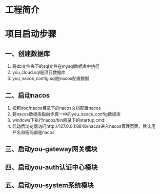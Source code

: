 # 工程简介



# 项目启动步骤



## 一、创建数据库

1. 将db文件夹下的sql文件在mysql数据库中执行
2. you_cloud.sql是项目数据库
3. you_nacos_config.sql是nacos配置数据



## 二、启动nacos

1. 按照doc/nacos目录下的nacos文档配置nacos
2. 将nacos数据库指向步骤一中的you_naocs_config数据库
3. windows下执行nacos/bin目录下的startup.cmd
4. 启动后浏览器访问http://127.0.0.1:8848/nacos进入nacos管理页面。默认用户名和密码都是nacos



## 三、启动you-gateway网关模块

## 四、启动you-auth认证中心模块

## 五、启动you-system系统模块

